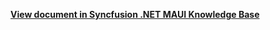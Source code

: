 **[View document in Syncfusion .NET MAUI Knowledge Base](https://www.syncfusion.com/kb/13167/how-to-identify-when-end-of-the-list-is-reached-on-scrolling-in-net-maui-listview)**
